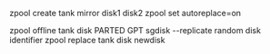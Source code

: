 zpool create tank mirror disk1 disk2
zpool set autoreplace=on

zpool offline tank disk
PARTED GPT
sgdisk --replicate 
random disk identifier
zpool replace tank disk newdisk


